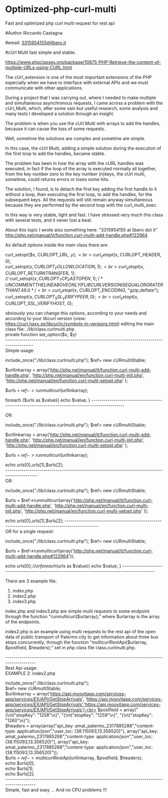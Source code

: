 # Optimized-php-curl-multi
Fast and optimized php curl multi request for rest api

#Author Riccardo Castagna

#email: 3315954155@libero.it

#cUrl Multi fast simple and stable.

https://www.phpclasses.org/package/10875-PHP-Retrieve-the-content-of-multiple-URLs-using-CURL.html

The cUrl_extension is one of the most important extensions of the PHP especially when we have to interface with external APIs and we must communicate with other applications.

During a project that I was carrying out, where I needed to make multiple and simultaneous asynchronous requests, I came across a problem with the cUrl_Multi, which, after some vain but useful research, some analysis and many tests I developed a solution through an insight.

The problem is when you use the cUrl Multi with arrays to add the handles, because it can cause the loss of some requests.
 
Well, sometime the solutions are complex and sometime are simple.

In this case, the cUrl Multi, adding a simple solution during the execution of the first loop to add the handles, became stable.   

The problem has been in how the array with the cURL handles was executed, 
in fact if the loop of the array is executed normally all together, from the key number zero to the key number (n)keys, the cUrl multi, sometime, could returns errors or loses some hits.

The solution, I found, is to detach the first key adding the first handle to it without a loop, than executing the first loop, to add the handles, for the subsequent keys. 
All the requests will still remain anyway simultaneous because they are performed by the second loop with the curl_multi_exec.

In this way is very stable, light and fast. I have stressed very much this class with several tests, and it never lost a beat.

About this topic I wrote also something here:
"3315954155 at libero dot it" 
http://php.net/manual/it/function.curl-multi-add-handle.php#122964

As default options inside the main class there are:

curl_setopt($x, CURLOPT_URL, $y);<br>
curl_setopt($x, CURLOPT_HEADER, 0);<br>
curl_setopt($x, CURLOPT_FOLLOWLOCATION, 1);<br>
curl_setopt($x, CURLOPT_RETURNTRANSFER, 1);<br>
// curl_setopt($x, CURLOPT_TCP_FASTOPEN, 1);  
/* UNCOMMENT THE LINE ABOVE ONLY IF LIBCURL VERSION IS EQUAL OR GRATER THAN 7.49.0 */<br>
curl_setopt($x, CURLOPT_ENCODING, "gzip,deflate");<br>
curl_setopt($x, CURLOPT_SSL_VERIFYPEER, 0);<br>
curl_setopt($x, CURLOPT_SSL_VERIFYHOST, 0);<br>

obviously you can change this options, according to your needs and according
to your libcurl version (view: https://curl.haxx.se/libcurl/c/symbols-in-versions.html) 
editing the main class file: ./lib/class.curlmulti.php  
private function set_option($x, $y)  
--------------------------------------------------------------------------------------------<br>
Simple usage:
 
include_once("./lib/class.curlmulti.php"); 
$ref= new cURmultiStable;

$urllinkarray = array('http://php.net/manual/it/function.curl-multi-add-handle.php', 
'http://php.net/manual/en/function.curl-multi-init.php', 
'http://php.net/manual/en/function.curl-multi-setopt.php'
);

$urls = $ref->runmulticurl($urllinkarray);

foreach ($urls as $value){
echo $value; 
}
----------------------------------------------------------------------------------------------<br>

OR:

include_once("./lib/class.curlmulti.php"); 
$ref= new cURmultiStable;

$urllinkarray = array('http://php.net/manual/it/function.curl-multi-add-handle.php', 
'http://php.net/manual/en/function.curl-multi-init.php', 
'http://php.net/manual/en/function.curl-multi-setopt.php'
);

$urls = $ref->runmulticurl($urllinkarray);

echo $urls[0],$urls[1],$urls[2];  
----------------------------------------------------------------------------------------------<br> 
OR:

include_once("./lib/class.curlmulti.php"); 
$ref= new cURmultiStable;

$urls = $ref->runmulticurl(array('http://php.net/manual/it/function.curl-multi-add-handle.php', 
'http://php.net/manual/en/function.curl-multi-init.php', 
'http://php.net/manual/en/function.curl-multi-setopt.php'
));

echo $urls[0],$urls[1],$urls[2];
----------------------------------------------------------------------------------------------<br>
OR for a single request:

include_once("./lib/class.curlmulti.php"); 
$ref= new cURmultiStable;

$urls = $ref->runmulticurl(array('http://php.net/manual/it/function.curl-multi-add-handle.php#122964'));

echo $urls[0]; 
//or 
foreach ($urls as $value){
echo $value; 
}
----------------------------------------------------------------------------------------------<br> 

There are 3 example file:

1) index.php
2) index2.php 
3) index3.php

index.php and index3.php are simple multi requests to some endpoint through the function "runmulticurl($urlarray);" where $urlarray is the array of the endpoints.

index2.php is an example using multi requests to the rest api of the open data of public transport of Palermo city to get information about three bus stops concurrently, through the function "multicurlRestApi($urlarray, $postfield, $headers);" set in php class file class.curlmulti.php.

---------------------------------------------------------------------------------------------<br>
Rest Api usage:<br> 
EXAMPLE 2: index2.php <br>

include_once("./lib/class.curlmulti.php");<br> 
$ref= new cURmultiStable;<br>
$urllinkarray = array('https://api.moovitapp.com/services-app/services/EX/API/GetStopArrivals',
'https://api.moovitapp.com/services-app/services/EX/API/GetStopArrivals','https://api.moovitapp.com/services-app/services/EX/API/GetStopArrivals');<br>
$postfield = array("{\n\t\"stopKey\": \"1258\"\n}", "{\n\t\"stopKey\": \"1259\"\n}", "{\n\t\"stopKey\": \"1260\"\n}");<br>
$headers = array(array("api_key: amat_palermo_2317885288","content-type: application/json","user_loc: (38.115093,13.356520)"),
array("api_key: amat_palermo_2317885288","content-type: application/json","user_loc: (38.115093,13.356520)"), 
array("api_key: amat_palermo_2317885288","content-type: application/json","user_loc: (38.115093,13.356520)"));<br> 
$urls = $ref->multicurlRestApi($urllinkarray, $postfield, $headers);<br>
echo $urls[0];<br>
echo $urls[1];<br>
echo $urls[2];<br>
---------------------------------------------------------------------------------------------<br>
Simple, fast and easy ... And no CPU problems !!! 
